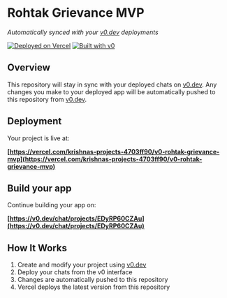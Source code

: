 # Rohtak Grievance MVP

*Automatically synced with your [v0.dev](https://v0.dev) deployments*

[![Deployed on Vercel](https://img.shields.io/badge/Deployed%20on-Vercel-black?style=for-the-badge&logo=vercel)](https://vercel.com/krishnas-projects-4703ff90/v0-rohtak-grievance-mvp)
[![Built with v0](https://img.shields.io/badge/Built%20with-v0.dev-black?style=for-the-badge)](https://v0.dev/chat/projects/EDyRP60CZAu)

## Overview

This repository will stay in sync with your deployed chats on [v0.dev](https://v0.dev).
Any changes you make to your deployed app will be automatically pushed to this repository from [v0.dev](https://v0.dev).

## Deployment

Your project is live at:

**[https://vercel.com/krishnas-projects-4703ff90/v0-rohtak-grievance-mvp](https://vercel.com/krishnas-projects-4703ff90/v0-rohtak-grievance-mvp)**

## Build your app

Continue building your app on:

**[https://v0.dev/chat/projects/EDyRP60CZAu](https://v0.dev/chat/projects/EDyRP60CZAu)**

## How It Works

1. Create and modify your project using [v0.dev](https://v0.dev)
2. Deploy your chats from the v0 interface
3. Changes are automatically pushed to this repository
4. Vercel deploys the latest version from this repository